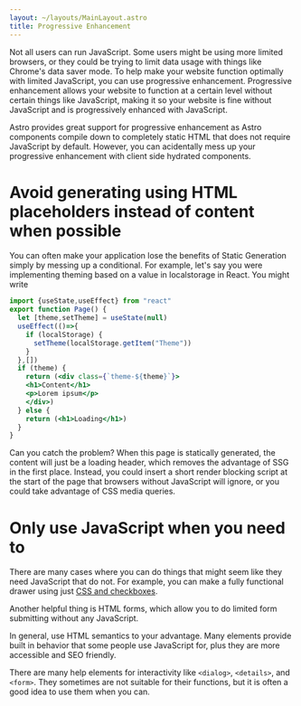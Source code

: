 ```yaml
---
layout: ~/layouts/MainLayout.astro
title: Progressive Enhancement
---
```


Not all users can run JavaScript. Some users might be using more limited browsers, or they could be trying to limit data usage with things like Chrome's data saver mode.
To help make your website function optimally with limited JavaScript, you can use progressive enhancement.
Progressive enhancement allows your website to function at a certain level without certain things like JavaScript, making it so your website is fine without JavaScript and is progressively enhanced with JavaScript.

Astro provides great support for progressive enhancement as Astro components compile down to completely static HTML that does not require JavaScript by default. However, you can acidentally mess up your progressive enhancement with client side hydrated components.

# Avoid generating using HTML placeholders instead of content when possible

You can often make your application lose the benefits of Static Generation simply by messing up a conditional. For example, let's say you were implementing theming based on a value in localstorage in React.
You might write

```jsx
import {useState,useEffect} from "react"
export function Page() {
  let [theme,setTheme] = useState(null)
  useEffect(()=>{
    if (localStorage) {
      setTheme(localStorage.getItem("Theme"))
    }
  },[])
  if (theme) {
    return (<div class={`theme-${theme}`}>
    <h1>Content</h1>
    <p>Lorem ipsum</p>
    </div>)
  } else {
    return (<h1>Loading</h1>)
  }
}
```

Can you catch the problem? When this page is statically generated, the content will just be a loading header, which removes the advantage of SSG in the first place.
Instead, you could insert a short render blocking script at the start of the page that browsers without JavaScript will ignore, or you could take advantage of CSS media queries.

# Only use JavaScript when you need to

There are many cases where you can do things that might seem like they need JavaScript that do not. For example, you can make a fully functional drawer using just [CSS and checkboxes](https://daisyui.com/components/drawer).

Another helpful thing is HTML forms, which allow you to do limited form submitting without any JavaScript.

In general, use HTML semantics to your advantage. Many elements provide built in behavior that some people use JavaScript for, plus they are more accessible and SEO friendly.

There are many help elements for interactivity like `<dialog>`, `<details>`, and `<form>`. They sometimes are not suitable for their functions, but it is often a good idea to use them when you can.
